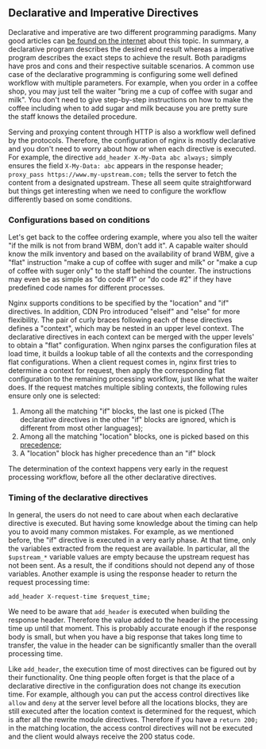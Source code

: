 ## Declarative and Imperative Directives

Declarative and imperative are two different programming paradigms. Many good articles can [be found on the internet](https://www.google.com/search?q=imperative+declarative) about this topic. In summary, a declarative program describes the desired end result whereas a imperative program describes the exact steps to achieve the result. Both paradigms have pros and cons and their respective suitable scenarios. A common use case of the declarative programming is configuring some well defined workflow with multiple parameters. For example, when you order in a coffee shop, you may just tell the waiter "bring me a cup of coffee with sugar and milk". You don't need to give step-by-step instructions on how to make the coffee including when to add sugar and milk because you are pretty sure the staff knows the detailed procedure.

Serving and proxying content through HTTP is also a workflow well defined by the protocols. Therefore, the configuration of nginx is mostly declarative and you don't need to worry about how or when each directive is executed. For example, the directive `add_header X-My-Data abc always;` simply ensures the field `X-My-Data: abc` appears in the response header; `proxy_pass https://www.my-upstream.com;` tells the server to fetch the content from a designated upstream. These all seem quite straightforward but things get interesting when we need to configure the workflow differently based on some conditions.

### Configurations based on conditions

Let's get back to the coffee ordering example, where you also tell the waiter "if the milk is not from brand WBM, don't add it". A capable waiter should know the milk inventory and based on the availability of brand WBM, give a "flat" instruction "make a cup of coffee with suger and milk" or "make a cup of coffee with suger only" to the staff behind the counter. The instructions may even be as simple as "do code #1" or "do code #2" if they have predefined code names for different processes.

Nginx supports conditions to be specified by the "location" and "if" directives. In addition, CDN Pro introduced "elseif" and "else" for more flexibility. The pair of curly braces following each of these directives defines a "context", which may be nested in an upper level context. The declarative directives in each context can be merged with the upper levels' to obtain a "flat" configuration. When nginx parses the configuration files at load time, it builds a lookup table of all the contexts and the corresponding flat configurations. When a client request comes in, nginx first tries to determine a context for request, then apply the corresponding flat configuration to the remaining processing workflow, just like what the waiter does. If the request matches multiple sibling contexts, the following rules ensure only one is selected:

1. Among all the matching "if" blocks, the last one is picked (The declarative directives in the other "if" blocks are ignored, which is different from most other languages);
2. Among all the matching "location" blocks, one is picked based on this [precedence](http://nginx.org/en/docs/http/ngx_http_core_module.html#location);
3. A "location" block has higher precedence than an "if" block

The determination of the context happens very early in the request processing workflow, before all the other declarative directives.

### Timing of the declarative directives

In general, the users do not need to care about when each declarative directive is executed. But having some knowledge about the timing can help you to avoid many common mistakes. For example, as we mentioned before, the "if" directive is executed in a very early phase. At that time, only the variables extracted from the request are available. In particular, all the `$upstream_*` variable values are empty because the upstream request has not been sent. As a result, the if conditions should not depend any of those variables. Another example is using the response header to return the request processing time:
```nginx
add_header X-request-time $request_time;
```
We need to be aware that `add_header` is executed when building the response header. Therefore the value added to the header is the processing time up until that moment. This is probably accurate enough if the response body is small, but when you have a big response that takes long time to transfer, the value in the header can be significantly smaller than the overall processing time.

Like `add_header`, the execution time of most directives can be figured out by their functionality. One thing people often forget is that the place of a declarative directive in the configuration does not change its execution time. For example, although you can put the access control directives like `allow` and `deny` at the server level before all the locations blocks, they are still executed after the location context is determined for the request, which is after all the rewrite module directives. Therefore if you have a `return 200;` in the matching location, the access control directives will not be executed and the client would always receive the 200 status code.
